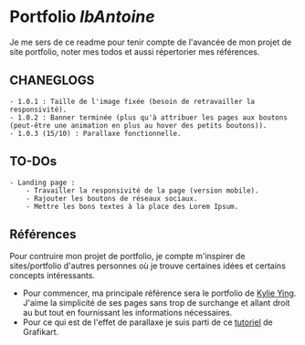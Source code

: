 # **Portfolio *lbAntoine***

Je me sers de ce readme pour tenir compte de l'avancée de mon projet de site portfolio, noter mes todos et aussi répertorier mes références.

## **CHANEGLOGS**

    - 1.0.1 : Taille de l'image fixée (besoin de retravailler la responsivité).
    - 1.0.2 : Banner terminée (plus qu'à attribuer les pages aux boutons (peut-être une animation en plus au hover des petits boutons)).
    - 1.0.3 (15/10) : Parallaxe fonctionnelle.

## **TO-DOs**

    - Landing page : 
        - Travailler la responsivité de la page (version mobile).
        - Rajouter les boutons de réseaux sociaux.
        - Mettre les bons textes à la place des Lorem Ipsum.

## **Références**

Pour contruire mon projet de portfolio, je compte m'inspirer de sites/portfolio d'autres personnes où je trouve certaines idées et certains concepts intéressants.

- Pour commencer, ma principale référence sera le portfolio de [Kylie Ying](https://www.kylieying.com/). J'aime la simplicité de ses pages sans trop de surchange et allant droit au but tout en fournissant les informations nécessaires.
- Pour ce qui est de l'effet de parallaxe je suis parti de ce [tutoriel](https://www.youtube.com/watch?v=55NsKxpUYjQ&ab_channel=Grafikart.fr) de Grafikart.